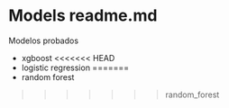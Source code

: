# Models readme.md

Modelos probados
- xgboost
<<<<<<< HEAD
- logistic regression
=======
- random forest
>>>>>>> random_forest
